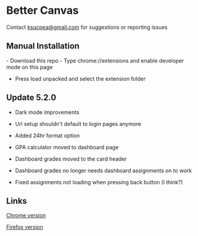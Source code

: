 <h1>Better Canvas</h1>

Contact ksucpea@gmail.com for suggestions or reporting issues

<h2>Manual Installation</h2>
- Download this repo
- Type chrome://extensions and enable developer mode on this page

- Press load unpacked and select the extension folder

<h2>Update 5.2.0</h3>

- Dark mode improvements

- Url setup shouldn't default to login pages anymore

- Added 24hr format option

- GPA calculator moved to dashboard page

- Dashboard grades moved to the card header

- Dashboard grades no longer needs dashboard assignments on to work

- Fixed assignments not loading when pressing back button (I think?)

<h2>Links</h2>

[Chrome version](https://chrome.google.com/webstore/detail/better-canvas/cndibmoanboadcifjkjbdpjgfedanolh)

[Firefox version](https://addons.mozilla.org/addon/better-canvas/)
